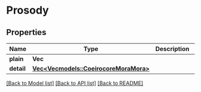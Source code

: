 # Prosody

## Properties
Name | Type | Description | Notes
------------ | ------------- | ------------- | -------------
**plain** | **Vec<String>** |  | 
**detail** | [**Vec<Vec<models::CoeirocoreMoraMora>>**](array.md) |  | 

[[Back to Model list]](../README.md#documentation-for-models) [[Back to API list]](../README.md#documentation-for-api-endpoints) [[Back to README]](../README.md)



